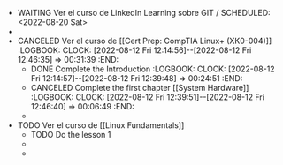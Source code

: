 - WAITING Ver el curso de LinkedIn Learning sobre GIT /
  SCHEDULED: <2022-08-20 Sat>
-
- CANCELED Ver el curso de [[Cert Prep: CompTIA Linux+ (XK0-004)]]
  :LOGBOOK:
  CLOCK: [2022-08-12 Fri 12:14:56]--[2022-08-12 Fri 12:46:35] =>  00:31:39
  :END:
	- DONE Complete the Introduction
	  :LOGBOOK:
	  CLOCK: [2022-08-12 Fri 12:14:57]--[2022-08-12 Fri 12:39:48] =>  00:24:51
	  :END:
	- CANCELED Complete the first chapter [[System Hardware]] 
	  :LOGBOOK:
	  CLOCK: [2022-08-12 Fri 12:39:51]--[2022-08-12 Fri 12:46:40] =>  00:06:49
	  :END:
	-
- TODO Ver el curso de [[Linux Fundamentals]]
	- TODO Do the lesson 1
	-
	-